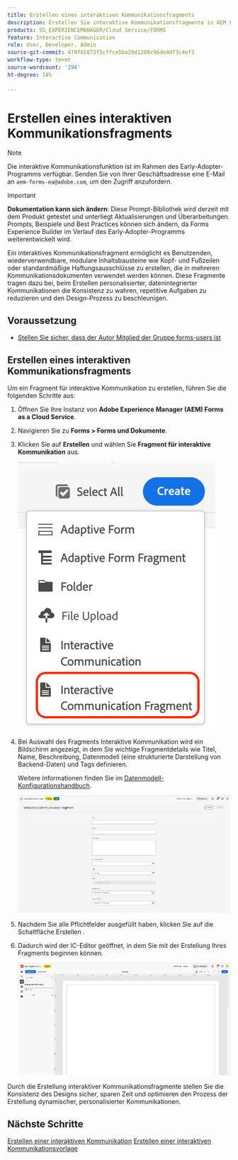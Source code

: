 ```yaml
---
title: Erstellen eines interaktiven Kommunikationsfragments
description: Erstellen Sie interaktive Kommunikationsfragmente in AEM Forms, um modulare, wiederverwendbare Inhaltsbausteine zu erstellen, die Konsistenz gewährleisten, Zeit sparen und personalisierte, datengesteuerte Kommunikation unterstützen.
products: SG_EXPERIENCEMANAGER/Cloud Service/FORMS
feature: Interactive Communication
role: User, Developer, Admin
source-git-commit: 479f65872f5cffce5ba29d1208c96de4df3c4ef3
workflow-type: tm+mt
source-wordcount: '294'
ht-degree: 18%

---
```


# Erstellen eines interaktiven Kommunikationsfragments

>[!NOTE]
>
> Die interaktive Kommunikationsfunktion ist im Rahmen des Early-Adopter-Programms verfügbar. Senden Sie von Ihrer Geschäftsadresse eine E-Mail an `aem-forms-ea@adobe.com`, um den Zugriff anzufordern.

>[!IMPORTANT]
>
> **Dokumentation kann sich ändern**: Diese Prompt-Bibliothek wird derzeit mit dem Produkt getestet und unterliegt Aktualisierungen und Überarbeitungen. Prompts, Beispiele und Best Practices können sich ändern, da Forms Experience Builder im Verlauf des Early-Adopter-Programms weiterentwickelt wird.

Ein interaktives Kommunikationsfragment ermöglicht es Benutzenden, wiederverwendbare, modulare Inhaltsbausteine wie Kopf- und Fußzeilen oder standardmäßige Haftungsausschlüsse zu erstellen, die in mehreren Kommunikationsdokumenten verwendet werden können. Diese Fragmente tragen dazu bei, beim Erstellen personalisierter, datenintegrierter Kommunikationen die Konsistenz zu wahren, repetitive Aufgaben zu reduzieren und den Design-Prozess zu beschleunigen.

## Voraussetzung

* [Stellen Sie sicher, dass der Autor Mitglied der Gruppe forms-users ist](/help/forms/setup-forms-cloud-service.md#configure-users)

## Erstellen eines interaktiven Kommunikationsfragments

Um ein Fragment für interaktive Kommunikation zu erstellen, führen Sie die folgenden Schritte aus:

1. Öffnen Sie Ihre Instanz von **Adobe Experience Manager (AEM) Forms as a Cloud Service**.
1. Navigieren Sie zu **Forms > Forms und Dokumente**.
1. Klicken Sie auf **Erstellen** und wählen Sie **Fragment für interaktive Kommunikation** aus.

   ![IC-Dokument suchen](/help/forms/interactive-communication/assets/fragment.png)

1. Bei Auswahl des Fragments Interaktive Kommunikation wird ein Bildschirm angezeigt, in dem Sie wichtige Fragmentdetails wie Titel, Name, Beschreibung, Datenmodell (eine strukturierte Darstellung von Backend-Daten) und Tags definieren.

   Weitere Informationen finden Sie im [Datenmodell-Konfigurationshandbuch](https://experienceleague.adobe.com/en/docs/experience-manager-cloud-service/content/forms/integrate/use-form-data-model/create-form-data-models).

   ![IC-Dokument suchen](/help/forms/interactive-communication/assets/createfrgmnt.png)

1. Nachdem Sie alle Pflichtfelder ausgefüllt haben, klicken Sie auf die Schaltfläche Erstellen .
1. Dadurch wird der IC-Editor geöffnet, in dem Sie mit der Erstellung Ihres Fragments beginnen können.

   ![IC-Dokument suchen](/help/forms/interactive-communication/assets/frgmntui.png)

Durch die Erstellung interaktiver Kommunikationsfragmente stellen Sie die Konsistenz des Designs sicher, sparen Zeit und optimieren den Prozess der Erstellung dynamischer, personalisierter Kommunikationen.

## Nächste Schritte

[Erstellen einer interaktiven Kommunikation](/help/forms/interactive-communication/create-interactive-communication.md)
[Erstellen einer interaktiven Kommunikationsvorlage](/help/forms/interactive-communication/create-interactive-communication-template.md)

